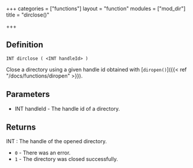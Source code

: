 +++
categories = ["functions"]
layout = "function"
modules = ["mod_dir"]
title = "dirclose()"

+++

## Definition

    INT dirclose ( <INT handleId> )

Close a directory using a given handle id obtained with [`diropen()`]({{< ref "/docs/functions/diropen" >}}).

## Parameters

- INT handleId  - The handle id of a directory.

## Returns

INT : The handle of the opened directory.

- `0` - There was an error.
- `1` - The directory was closed successfully.
